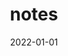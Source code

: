 ---
# home: true
# layout: Blog
icon: house
title: notes
date: 2022-01-01
category:
  - 苹果
tag:
  - 红
  - 大
  - 圆
---